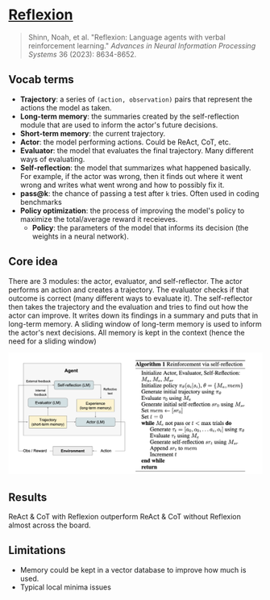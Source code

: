 # [Reflexion](https://arxiv.org/pdf/2303.11366)
> Shinn, Noah, et al. "Reflexion: Language agents with verbal reinforcement learning." *Advances in Neural Information Processing Systems* 36 (2023): 8634-8652.

## Vocab terms
- **Trajectory**: a series of `(action, observation)` pairs that represent the actions the model as taken.
- **Long-term memory**: the summaries created by the self-reflection module that are used to inform the actor's future decisions.
- **Short-term memory**: the current trajectory.
- **Actor**: the model performing actions. Could be ReAct, CoT, etc.
- **Evaluator**: the model that evaluates the final trajectory. Many different ways of evaluating.
- **Self-reflection**: the model that summarizes what happened basically. For example, if the actor was wrong, then it finds out where it went wrong and writes what went wrong and how to possibly fix it.
- **pass@k**: the chance of passing a test after `k` tries. Often used in coding benchmarks
- **Policy optimization**: the process of improving the model's policy to maximize the total/average reward it receieves.
    - **Policy**: the parameters of the model that informs its decision (the weights in a neural network).

## Core idea
There are 3 modules: the actor, evaluator, and self-reflector. The actor performs an action and creates a trajectory. The evaluator checks if that outcome is correct (many different ways to evaluate it). The self-reflector then takes the trajectory and the evaluation and tries to find out how the actor can improve. It writes down its findings in a summary and puts that in long-term memory. A sliding window of long-term memory is used to inform the actor's next decisions. All memory is kept in the context (hence the need for a sliding window)

![Reflexion](reflexion.png)

## Results
ReAct & CoT with Reflexion outperform ReAct & CoT without Reflexion almost across the board.

## Limitations
- Memory could be kept in a vector database to improve how much is used.
- Typical local minima issues